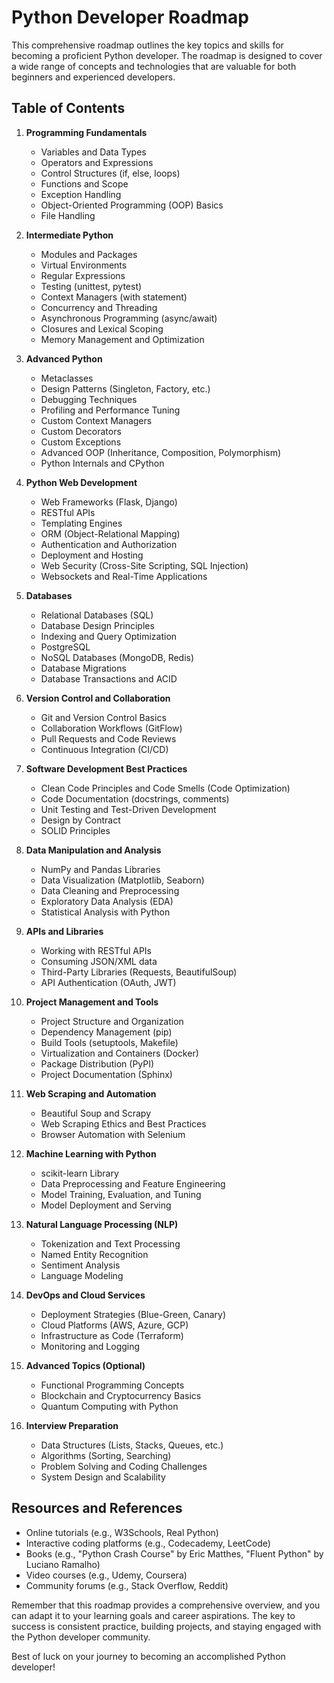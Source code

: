 # Python Developer Roadmap

This comprehensive roadmap outlines the key topics and skills for becoming a proficient Python developer. The roadmap is designed to cover a wide range of concepts and technologies that are valuable for both beginners and experienced developers.

## Table of Contents

1. **Programming Fundamentals**
   - Variables and Data Types
   - Operators and Expressions
   - Control Structures (if, else, loops)
   - Functions and Scope
   - Exception Handling
   - Object-Oriented Programming (OOP) Basics
   - File Handling

2. **Intermediate Python**
   - Modules and Packages
   - Virtual Environments
   - Regular Expressions
   - Testing (unittest, pytest)
   - Context Managers (with statement)
   - Concurrency and Threading
   - Asynchronous Programming (async/await)
   - Closures and Lexical Scoping
   - Memory Management and Optimization

3. **Advanced Python**
   - Metaclasses
   - Design Patterns (Singleton, Factory, etc.)
   - Debugging Techniques
   - Profiling and Performance Tuning
   - Custom Context Managers
   - Custom Decorators
   - Custom Exceptions
   - Advanced OOP (Inheritance, Composition, Polymorphism)
   - Python Internals and CPython

4. **Python Web Development**
   - Web Frameworks (Flask, Django)
   - RESTful APIs
   - Templating Engines
   - ORM (Object-Relational Mapping)
   - Authentication and Authorization
   - Deployment and Hosting
   - Web Security (Cross-Site Scripting, SQL Injection)
   - Websockets and Real-Time Applications

5. **Databases**
   - Relational Databases (SQL)
   - Database Design Principles
   - Indexing and Query Optimization
   - PostgreSQL
   - NoSQL Databases (MongoDB, Redis)
   - Database Migrations
   - Database Transactions and ACID

6. **Version Control and Collaboration**
   - Git and Version Control Basics
   - Collaboration Workflows (GitFlow)
   - Pull Requests and Code Reviews
   - Continuous Integration (CI/CD)

7. **Software Development Best Practices**
   - Clean Code Principles and Code Smells (Code Optimization)
   - Code Documentation (docstrings, comments)
   - Unit Testing and Test-Driven Development
   - Design by Contract
   - SOLID Principles

8. **Data Manipulation and Analysis**
   - NumPy and Pandas Libraries
   - Data Visualization (Matplotlib, Seaborn)
   - Data Cleaning and Preprocessing
   - Exploratory Data Analysis (EDA)
   - Statistical Analysis with Python

9. **APIs and Libraries**
   - Working with RESTful APIs
   - Consuming JSON/XML data
   - Third-Party Libraries (Requests, BeautifulSoup)
   - API Authentication (OAuth, JWT)

10. **Project Management and Tools**
    - Project Structure and Organization
    - Dependency Management (pip)
    - Build Tools (setuptools, Makefile)
    - Virtualization and Containers (Docker)
    - Package Distribution (PyPI)
    - Project Documentation (Sphinx)

11. **Web Scraping and Automation**
    - Beautiful Soup and Scrapy
    - Web Scraping Ethics and Best Practices
    - Browser Automation with Selenium

12. **Machine Learning with Python**
    - scikit-learn Library
    - Data Preprocessing and Feature Engineering
    - Model Training, Evaluation, and Tuning
    - Model Deployment and Serving

13. **Natural Language Processing (NLP)**
    - Tokenization and Text Processing
    - Named Entity Recognition
    - Sentiment Analysis
    - Language Modeling

14. **DevOps and Cloud Services**
    - Deployment Strategies (Blue-Green, Canary)
    - Cloud Platforms (AWS, Azure, GCP)
    - Infrastructure as Code (Terraform)
    - Monitoring and Logging

15. **Advanced Topics (Optional)**
    - Functional Programming Concepts
    - Blockchain and Cryptocurrency Basics
    - Quantum Computing with Python

16. **Interview Preparation**
    - Data Structures (Lists, Stacks, Queues, etc.)
    - Algorithms (Sorting, Searching)
    - Problem Solving and Coding Challenges
    - System Design and Scalability

## Resources and References

- Online tutorials (e.g., W3Schools, Real Python)
- Interactive coding platforms (e.g., Codecademy, LeetCode)
- Books (e.g., "Python Crash Course" by Eric Matthes, "Fluent Python" by Luciano Ramalho)
- Video courses (e.g., Udemy, Coursera)
- Community forums (e.g., Stack Overflow, Reddit)

Remember that this roadmap provides a comprehensive overview, and you can adapt it to your learning goals and career aspirations. The key to success is consistent practice, building projects, and staying engaged with the Python developer community.

Best of luck on your journey to becoming an accomplished Python developer!  
